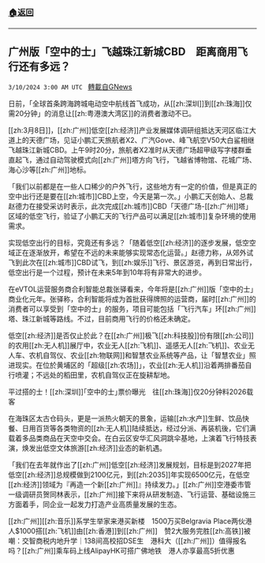 ###  [:house:返回](README.md)
---


## 广州版「空中的士」飞越珠江新城CBD　距离商用飞行还有多远？
`3/10/2024 3:00 AM UTC ` [轉載自GNews](https://gnews.org/articles/2380892)

日前，「全球首条跨海跨城电动空中航线首飞成功，从[[zh:深圳]]到[[zh:珠海]]仅需20分钟」的消息让[[zh:粤港澳大湾区]]的消费者激动不已。

[[zh:3月8日]]，[[zh:广州]]低空[[zh:经济]]产业发展媒体调研组抵达天河区临江大道上的天德广场，见证小鹏汇天旅航者X2、广汽Gove、峰飞航空V50大白鲨相继飞越珠江新城CBD。上午9时20分，旅航者X2准时从天德广场超甲级写字楼群垂直起飞，通过自动驾驶模式向[[zh:广州]]塔方向飞行，飞越省博物馆、花城广场、海心沙等[[zh:广州]]地标。

「我们以前都是在一些人口稀少的户外飞行，这些地方有一定的价值，但是真正的空中出行还是要在[[zh:城市]]CBD上空，今天是第一次。」小鹏汇天创始人、总裁赵德力在接受采访时表示，此次完成[[zh:城市]]CBD「天德广场-[[zh:广州]]塔」区域的低空飞行，验证了小鹏汇天的飞行产品可以满足[[zh:城市]]复杂环境的使用需求。

实现低空出行的目标，究竟还有多远？「随着低空[[zh:经济]]的逐步发展，低空空域正在逐渐放开，希望在不远的未来能够实现常态化运营。」赵德力称，从郊外试飞到此次在[[zh:城市]]CBD试飞，到[[zh:娱乐]]飞行、景区游览，再到日常出行，低空出行是一个过程，预计在未来5年到10年将有非常大的进步。

在eVTOL运营服务商合利智能总裁张驿看来，今年将是[[zh:广州]]版「空中的士」商业化元年。张驿称，合利智能将成为首批获得牌照的运营商，届时[[zh:广州]]的消费者可以享受到「空中的士」的服务，项目可能包括「飞行汽车」环[[zh:广州]]塔、珠江新城等路线。不过，目前商用飞行的价格还未确定。

低空[[zh:经济]]是否仅止於此？在[[zh:广州]]极飞[[zh:科技股]]份有限[[zh:公司]]的农用[[zh:无人机]]展厅中，农业无人[[zh:飞机]]、遥感无人[[zh:飞机]]、农业无人车、农机自驾仪、农业[[zh:物联网]]和智慧农业系统等产品，让「智慧农业」照进现实。在位於黄埔区的「超级[[zh:农场]]」，农业[[zh:无人机]]沿着两排番茄自行喷灌；不远处的稻田里，农机自驾仪正在旋耕犁地。

平过搭的士！[[zh:深圳]]｢空中的士｣票价曝光　往[[zh:珠海]]仅20分钟料2026载客

在海珠区太古仓码头，更是一派热火朝天的景象，运输[[zh:水产]]生鲜、饮品快餐、日用百货等各类物资的[[zh:无人机]]陆续抵达，经过分派、再装机後，它们满载着多品类商品在天空中交会。在白云区安华汇风洞跳伞基地，上演着飞行特技表演，焕发出低空文体旅游[[zh:经济]]业态的新机遇。

「我们在去年就作出了[[zh:广州]]低空[[zh:经济]]发展规划，目标是到2027年把低空[[zh:经济]]总规模做到2100亿元，到[[zh:2035]]年实现6500亿元，在低空[[zh:经济]]领域为『再造一个新[[zh:广州]]』持续发力。」[[zh:广州]]空港委市管一级调研员贺同林表示，[[zh:广州]]接下来将从研发制造、飞行运营、基础设施三方面着手，同企业一起发力打造产业高质量发展的生态。

[[zh:广州]][[zh:音乐]]系学生举家来港买新楼　1500万买Belgravia Place两伙港人$1000搭[[zh:飞机]]由[[zh:香港]]到[[zh:广州]]　赞2大服务完胜[[zh:高铁]]被嘲：交智商税内地升学｜138间高校招DSE生　港科大（[[zh:广州]]）值得报名吗？[[zh:广州]]乘车码上线AlipayHK可搭广佛地铁　港人亦享最高5折优惠
